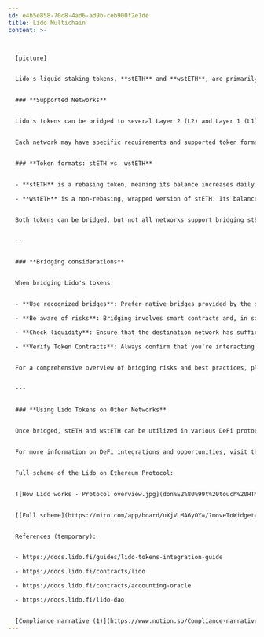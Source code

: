 ```yaml
---
id: e4b5e858-70c8-4ad6-ad9b-ceb900f2e1de
title: Lido Multichain
content: >-



  [picture]


  Lido's liquid staking tokens, **stETH** and **wstETH**, are primarily issued on the Ethereum network. However, for better adoption and utility, the Lido DAO supports bridging these tokens to various other blockchain networks. This multichain approach allows users to leverage Lido tokens across different ecosystems, benefiting from lower fees, faster transactions, and different DeFi opportunities.


  ### **Supported Networks**


  Lido's tokens can be bridged to several Layer 2 (L2) and Layer 1 (L1) networks, including OP Mainnet, Base, Arbitrum, Polygon PoS,  zkSync, Linea, Mantle, Scroll, BNB Chain, Zircuit, Unichain, Mode, Lisk, Soneium, and Swellchain.


  Each network may have specific requirements and supported token formats. 


  ### **Token formats: stETH vs. wstETH**


  - **stETH** is a rebasing token, meaning its balance increases daily to reflect staking rewards. However, many DeFi protocols and bridges do not support rebasing tokens, which can lead to complications.

  - **wstETH** is a non-rebasing, wrapped version of stETH. Its balance remains constant, and staking rewards are reflected in the token's value. Due to its compatibility, wstETH is generally recommended for bridging and DeFi integrations.


  Both tokens can be bridged, but not all networks support bridging stETH (only OP Mainnet, Unichain, and Soneium are available).


  ---


  ### **Bridging considerations**


  When bridging Lido's tokens:


  - **Use recognized bridges**: Prefer native bridges provided by the destination network (e.g., Arbitrum's canonical bridge) for enhanced security and compatibility.

  - **Be aware of risks**: Bridging involves smart contracts and, in some cases, third-party validators. Understand the associated risks, including potential smart contract vulnerabilities and liquidity issues on the destination chain.

  - **Check liquidity**: Ensure that the destination network has sufficient liquidity for stETH or wstETH to facilitate smooth transactions and interactions.

  - **Verify Token Contracts**: Always confirm that you're interacting with the correct token contracts on the destination network to avoid scams or unsupported tokens.


  For a comprehensive overview of bridging risks and best practices, please follow [the Bridging stETH/wstETH: A Guide To Risks & Best Practices.](https://help.lido.fi/en/articles/11481402-bridging-steth-wsteth-a-guide-to-risks-best-practices)


  ---


  ### **Using Lido Tokens on Other Networks**


  Once bridged, stETH and wstETH can be utilized in various DeFi protocols on the destination networks. This includes lending platforms, liquidity pools, and more rewards opportunities. The availability of these services varies by network, so it's essential to research and understand the DeFi opportunities of the specific chain you're engaging with.


  For more information on DeFi integrations and opportunities, visit the [Lido Multichain page.](https://lido.fi/lido-multichain)


  Full scheme of the Lido on Ethereum Protocol:


  ![How Lido works - Protocol overview.jpg](don%E2%80%99t%20touch%20HTML%20layout%20in%20progress/How_Lido_works_-_Protocol_overview.jpg)


  [[Full scheme](https://miro.com/app/board/uXjVLMA6yOY=/?moveToWidget=3458764606062290548&cot=14)]


  References (temporary):


  - https://docs.lido.fi/guides/lido-tokens-integration-guide

  - https://docs.lido.fi/contracts/lido

  - https://docs.lido.fi/contracts/accounting-oracle

  - https://docs.lido.fi/lido-dao


  [Compliance narrative (1)](https://www.notion.so/Compliance-narrative-1-296bf633d0c981fea294e237d4e0caf6?pvs=21)
---
```

